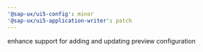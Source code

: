 ```yaml
---
'@sap-ux/ui5-config': minor
'@sap-ux/ui5-application-writer': patch
---
```


enhance support for adding and updating preview configuration
